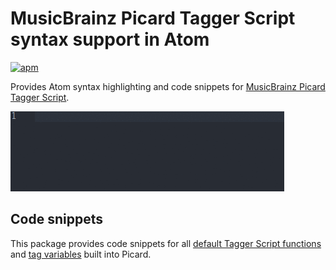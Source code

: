 # MusicBrainz Picard Tagger Script syntax support in Atom
[![apm](https://img.shields.io/apm/v/language-tagger-script.svg)](https://atom.io/packages/language-tagger-script)

Provides Atom syntax highlighting and code snippets for
[MusicBrainz Picard Tagger Script](https://picard-docs.musicbrainz.org/en/extending/scripting.html).

![Tagger Script language preview](https://raw.githubusercontent.com/phw/atom-language-tagger-script/master/language-tagger-script-preview.gif)

## Code snippets
This package provides code snippets for all
[default Tagger Script functions](https://picard-docs.musicbrainz.org/en/functions/list_by_type.html)
and [tag variables](https://picard-docs.musicbrainz.org/en/variables/variables.html)
built into Picard.
